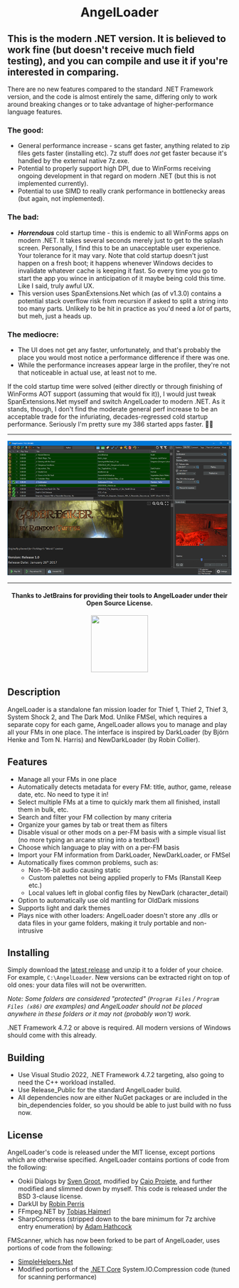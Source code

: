 <h1 align="center">
AngelLoader

## This is the modern .NET version. It is believed to work fine (but doesn't receive much field testing), and you can compile and use it if you're interested in comparing.

There are no new features compared to the standard .NET Framework version, and the code is almost entirely the same, differing only to work around breaking changes or to take advantage of higher-performance language features.

### The good:
- General performance increase - scans get faster, anything related to zip files gets faster (installing etc). 7z stuff does _not_ get faster because it's handled by the external native 7z.exe.
- Potential to properly support high DPI, due to WinForms receiving ongoing development in that regard on modern .NET (but this is not implemented currently).
- Potential to use SIMD to really crank performance in bottlenecky areas (but again, not implemented).

### The bad:
- **_Horrendous_** cold startup time - this is endemic to all WinForms apps on modern .NET. It takes several seconds merely just to get to the splash screen. Personally, I find this to be an unacceptable user experience. Your tolerance for it may vary. Note that cold startup doesn't just happen on a fresh boot; it happens whenever Windows decides to invalidate whatever cache is keeping it fast. So every time you go to start the app you wince in anticipation of it maybe being cold this time. Like I said, truly awful UX.
- This version uses SpanExtensions.Net which (as of v1.3.0) contains a potential stack overflow risk from recursion if asked to split a string into too many parts. Unlikely to be hit in practice as you'd need a _lot_ of parts, but meh, just a heads up.

### The mediocre:
- The UI does not get any faster, unfortunately, and that's probably the place you would most notice a performance difference if there was one.
- While the performance increases appear large in the profiler, they're not that noticeable in actual use, at least not to me.

If the cold startup time were solved (either directly or through finishing of WinForms AOT support (assuming that would fix it)), I would just tweak SpanExtensions.Net myself and switch AngelLoader to modern .NET. As it stands, though, I don't find the moderate general perf increase to be an acceptable trade for the infuriating, decades-regressed cold startup performance. Seriously I'm pretty sure my 386 started apps faster. 🤷‍♂️

<hr/>

</h1>
<p align="center"><img src="https://github.com/FenPhoenix/AngelLoader/blob/master/docs/images/main_window_v194_900w.png" /></p>

<hr>
<h4 align="center">
Thanks to JetBrains for providing their tools to AngelLoader under their Open Source License.
</h4>
<p align="center">
<a href="https://jb.gg/OpenSourceSupport"><img src="https://resources.jetbrains.com/storage/products/company/brand/logos/jb_beam.svg" width="128" height="128"/></a>
</p>

## Description
AngelLoader is a standalone fan mission loader for Thief 1, Thief 2, Thief 3, System Shock 2, and The Dark Mod. Unlike FMSel, which requires a separate copy for each game, AngelLoader allows you to manage and play all your FMs in one place. The interface is inspired by DarkLoader (by Björn Henke and Tom N. Harris) and NewDarkLoader (by Robin Collier).

## Features
- Manage all your FMs in one place
- Automatically detects metadata for every FM: title, author, game, release date, etc. No need to type it in!
- Select multiple FMs at a time to quickly mark them all finished, install them in bulk, etc.
- Search and filter your FM collection by many criteria
- Organize your games by tab or treat them as filters
- Disable visual or other mods on a per-FM basis with a simple visual list (no more typing an arcane string into a textbox!)
- Choose which language to play with on a per-FM basis
- Import your FM information from DarkLoader, NewDarkLoader, or FMSel
- Automatically fixes common problems, such as:
  - Non-16-bit audio causing static
  - Custom palettes not being applied properly to FMs (Ranstall Keep etc.)
  - Local values left in global config files by NewDark (character_detail)
- Option to automatically use old mantling for OldDark missions
- Supports light and dark themes
- Plays nice with other loaders: AngelLoader doesn't store any .dlls or data files in your game folders, making it truly portable and non-intrusive

## Installing
Simply download the [latest release](https://github.com/FenPhoenix/AngelLoader/releases) and unzip it to a folder of your choice. For example, `C:\AngelLoader`. New versions can be extracted right on top of old ones: your data files will not be overwritten.

*Note: Some folders are considered "protected" (`Program Files` / `Program Files (x86)` are examples) and AngelLoader should not be placed anywhere in these folders or it may not (probably won't) work.*

.NET Framework 4.7.2 or above is required. All modern versions of Windows should come with this already.

## Building
- Use Visual Studio 2022, .NET Framework 4.7.2 targeting, also going to need the C++ workload installed.
- Use Release_Public for the standard AngelLoader build.
- All dependencies now are either NuGet packages or are included in the bin_dependencies folder, so you should be able to just build with no fuss now.

## License
AngelLoader's code is released under the MIT license, except portions which are otherwise specified.
AngelLoader contains portions of code from the following:
- Ookii Dialogs by [Sven Groot](http://www.ookii.org/software/dialogs/), modified by [Caio Proiete](https://github.com/caioproiete/ookii-dialogs-winforms), and further modified and slimmed down by myself. This code is released under the BSD 3-clause license.
- DarkUI by [Robin Perris](https://github.com/RobinPerris/DarkUI)
- FFmpeg.NET by [Tobias Haimerl](https://github.com/cmxl/FFmpeg.NET)
- SharpCompress (stripped down to the bare minimum for 7z archive entry enumeration) by [Adam Hathcock](https://github.com/adamhathcock/sharpcompress)

FMScanner, which has now been forked to be part of AngelLoader, uses portions of code from the following:
- [SimpleHelpers.Net](https://github.com/khalidsalomao/SimpleHelpers.Net)
- Modified portions of the [.NET Core](https://github.com/dotnet/corefx) System.IO.Compression code (tuned for scanning performance)
